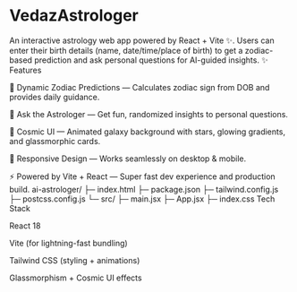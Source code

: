 # VedazAstrologer
An interactive astrology web app powered by React + Vite ✨.
Users can enter their birth details (name, date/time/place of birth) to get a zodiac-based prediction and ask personal questions for AI-guided insights.
✨ Features

🌠 Dynamic Zodiac Predictions — Calculates zodiac sign from DOB and provides daily guidance.

🔮 Ask the Astrologer — Get fun, randomized insights to personal questions.

🌌 Cosmic UI — Animated galaxy background with stars, glowing gradients, and glassmorphic cards.

📱 Responsive Design — Works seamlessly on desktop & mobile.

⚡ Powered by Vite + React — Super fast dev experience and production build.
ai-astrologer/
 ├─ index.html
 ├─ package.json
 ├─ tailwind.config.js
 ├─ postcss.config.js
 └─ src/
     ├─ main.jsx
     ├─ App.jsx
     ├─ index.css
Tech Stack

React 18

Vite (for lightning-fast bundling)

Tailwind CSS (styling + animations)

Glassmorphism + Cosmic UI effects
